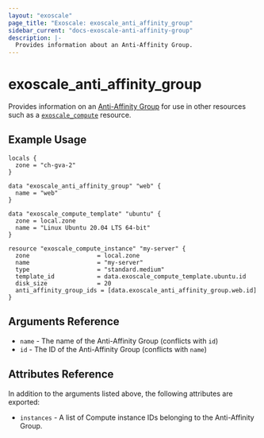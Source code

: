 ```yaml
---
layout: "exoscale"
page_title: "Exoscale: exoscale_anti_affinity_group"
sidebar_current: "docs-exoscale-anti-affinity-group"
description: |-
  Provides information about an Anti-Affinity Group.
---
```


# exoscale\_anti\_affinity\_group

Provides information on an [Anti-Affinity Group][aag-doc] for use in other resources such as a [`exoscale_compute`][r-compute] resource.


## Example Usage

```hcl
locals {
  zone = "ch-gva-2"
}

data "exoscale_anti_affinity_group" "web" {
  name = "web"
}

data "exoscale_compute_template" "ubuntu" {
  zone = local.zone
  name = "Linux Ubuntu 20.04 LTS 64-bit"
}

resource "exoscale_compute_instance" "my-server" {
  zone                   = local.zone
  name                   = "my-server"
  type                   = "standard.medium"
  template_id            = data.exoscale_compute_template.ubuntu.id
  disk_size              = 20
  anti_affinity_group_ids = [data.exoscale_anti_affinity_group.web.id]
}
```


## Arguments Reference

* `name` - The name of the Anti-Affinity Group (conflicts with `id`)
* `id` - The ID of the Anti-Affinity Group (conflicts with `name`)


## Attributes Reference

In addition to the arguments listed above, the following attributes are exported:

* `instances` - A list of Compute instance IDs belonging to the Anti-Affinity Group.


[aag-doc]: https://community.exoscale.com/documentation/compute/anti-affinity-groups/
[r-compute]: ../r/compute.html

